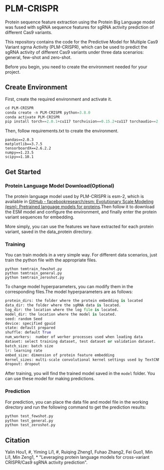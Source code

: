 # **PLM-CRISPR**

Protein sequence feature extraction using the Protein Big Language model was fused with sgRNA sequence features for sgRNA activity prediction of different Cas9 variants.

This repository contains the code for the Predictive Model for Multiple Cas9 Variant sgrna Activity (PLM-CRISPR), which can be used to predict the sgRNA activity of different Cas9 variants under three data scenarios: general, few-shot and zero-shot.

Before you begin, you need to create the environment needed for your project.

## Create Environment 

First, create the required environment and activate it.

```python
cd PLM-CRISPR
conda create -n PLM-CRISPR python=3.8.0
conda activate PLM-CRISPR
pip install torch==2.0.1+cu117 torchvision==0.15.2+cu117 torchaudio==2.0.2 --index-url https://download.pytorch.org/whl/cu117
```

Then, follow requirements.txt to create the environment.

```
pandas==2.0.3
matplotlib==3.7.5
tensorboardX==2.6.2.2
numpy==1.23.5
scipy==1.10.1
```

## Get Started

### Protein Language Model Download(Optional)

The protein language model used by PLM-CRISPR is esm-2, which is available in [GitHub - facebookresearch/esm: Evolutionary Scale Modeling (esm): Pretrained language models for proteins](https://github.com/facebookresearch/esm#available-models).Then follow it to download the ESM model and configure the environment, and finally enter the protein variant sequences for embedding.

More simply, you can use the features we have extracted for each protein variant, saved in the data_protein directory.

### Training

You can train models in a very simple way. For different data scenarios, just train the python file with the appropriate files.

```
python temtrain_fewshot.py
python temtrain_general.py
python temtrain_zeroshot.py
```

To change model hyperparameters, you can modify them in the corresponding files.The model hyperparameters are as follows:

```python
protein_dirs: the folder where the protein embedding is located
data_dir: the folder where the sgRNA data is located.
log_dir: the location where the log file is located.
model_dir: the location where the model is located.
seed: random Seed
device: specified gpuid
state: default prepared
shuffle: default True
num_workers:  number of worker processes used when loading data
dataset: select training dataset, test dataset or validation dataset.
batch_size: batch size
lr: learning rate
embed_size: dimension of protein feature embedding
kernel_sizes: multi-scale convolutional kernel settings used by TextCNN
dropout: dropout
```

After training, you will find the trained model saved in the `model` folder. You can use these model for making predictions.

### Prediction

For prediction, you can place the data file and model file in the working directory and run the following command to get the  prediction results:

```python
python test_fewshot.py
python test_general.py
python test_zeroshot.py
```

## Citation

Yalin Hou1, #, Yiming Li1, #, Ruiqing Zheng1, Fuhao Zhang2, Fei Guo1, Min Li1, Min Zeng1, * "Leveraging protein language models for cross-variant CRISPR/Cas9 sgRNA activity prediction".
